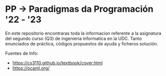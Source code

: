 # PP -> Paradigmas da Programación '22 - '23

En este repositorio encontraras toda la informacion referente a la asignatura del segundo curso (Q3) de ingenieria informatica en la UDC.
Tanto enunciados de práctica, códigos propuestos de ayuda y ficheros solución.


Fuentes de Info:
 - https://cs3110.github.io/textbook/cover.html
 - https://ocaml.org/
